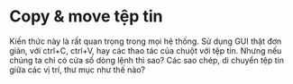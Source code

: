 # Copy & move tệp tin

Kiến thức này là rất quan trọng trong mọi hệ thống. Sử dụng GUI thật đơn giản, với ctrl+C, ctrl+V, hay các thao tác của chuột với tệp tin. Nhưng nếu chúng ta chỉ có cửa sổ dòng lệnh thì sao? Các sao chép, di chuyển tệp tin giữa các vị trí, thư mục như thế nảo?